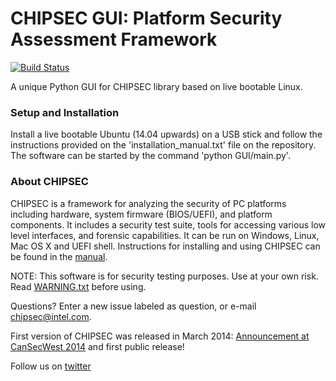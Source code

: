 CHIPSEC GUI: Platform Security Assessment Framework
===============================================

[![Build Status](https://travis-ci.org/chipsec/chipsec.svg?branch=master)](https://travis-ci.org/chipsec/chipsec)

A unique Python GUI for CHIPSEC library based on live bootable Linux.

### Setup and Installation
Install a live bootable Ubuntu (14.04 upwards) on a USB stick and follow the instructions provided on the 'installation_manual.txt' file on the repository.
The software can be started by the command 'python GUI/main.py'.

### About CHIPSEC
CHIPSEC is a framework for analyzing the security of PC platforms including hardware, system firmware (BIOS/UEFI), and platform components. It includes a security test suite, tools for accessing various low level interfaces, and forensic capabilities. It can be run on Windows, Linux, Mac OS X and UEFI shell. Instructions for installing and using CHIPSEC can be found in the [manual](chipsec-manual.pdf).

NOTE: This software is for security testing purposes. Use at your own risk. Read [WARNING.txt](chipsec/WARNING.txt) before using.

Questions? Enter a new issue labeled as question, or e-mail chipsec@intel.com.

First version of CHIPSEC was released in March 2014:
[Announcement at CanSecWest 2014](https://cansecwest.com/slides/2014/Platform%20Firmware%20Security%20Assessment%20wCHIPSEC-csw14-final.pdf) and first public release!

Follow us on [twitter](https://twitter.com/CHIPSEC)
